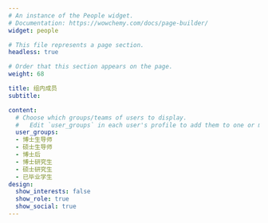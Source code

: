 ```yaml
---
# An instance of the People widget.
# Documentation: https://wowchemy.com/docs/page-builder/
widget: people

# This file represents a page section.
headless: true

# Order that this section appears on the page.
weight: 68

title: 组内成员
subtitle:

content:
  # Choose which groups/teams of users to display.
  #   Edit `user_groups` in each user's profile to add them to one or more of these groups.
  user_groups:
  - 博士生导师
  - 硕士生导师
  - 博士后
  - 博士研究生
  - 硕士研究生
  - 已毕业学生
design:
  show_interests: false
  show_role: true
  show_social: true
---
```

